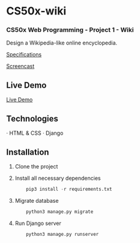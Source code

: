 # CS50x-wiki

### CS50x Web Programming - Project 1 - Wiki

Design a Wikipedia-like online encyclopedia. 

[Specifications](https://cs50.harvard.edu/web/2020/projects/1/wiki/)

[Screencast](https://www.youtube.com/watch?v=uzfB72f5Ae0)

## Live Demo

[Live Demo](https://cs50web-wiki.herokuapp.com/)


## Technologies
· HTML & CSS
· Django

## Installation

1. Clone the project

2. Install all necessary dependencies
    ```python
        pip3 install -r requirements.txt
    ```

3. Migrate database
    ```python
        python3 manage.py migrate
    ```

4. Run Django server
    ```python
        python3 manage.py runserver
    ```